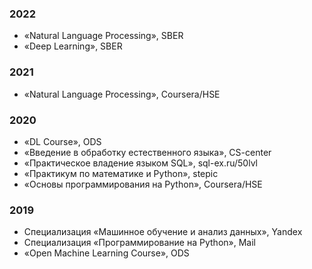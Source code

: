 ### 2022
- «Natural Language Processing», SBER
- «Deep Learning», SBER
### 2021
- «Natural Language Processing», Coursera/HSE
### 2020
- «DL Course», ODS
- «Введение в обработку естественного языка», CS-center
- «Практическое владение языком SQL», sql-ex.ru/50lvl
- «Практикум по математике и Python», stepic
- «Основы программирования на Python», Coursera/HSE
### 2019
- Специализация «Машинное обучение и анализ данных», Yandex
- Специализация «Программирование на Python», Mail
- «Open Machine Learning Course», ODS
